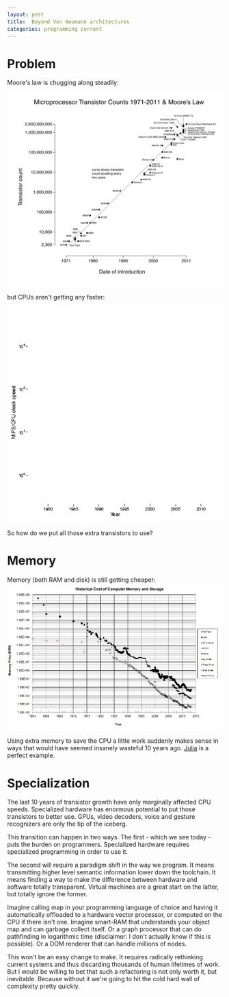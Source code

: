 ```yaml
---
layout: post
title:  Beyond Von Neumann architectures
categories: programming current
---
```


# Problem

Moore's law is chugging along steadily:

[![Transistor count over time](/img/moores-law-2011.svg)](https://en.wikipedia.org/wiki/Moores_law)

but CPUs aren't getting any faster:

[![CPU clock speeds over time](/img/cpu-clock-speeds-2011.png)](http://csgillespie.wordpress.com/2011/01/25/cpu-and-gpu-trends-over-time/)

So how do we put all those extra transistors to use?

# Memory

Memory (both RAM and disk) is still getting cheaper:
[![Memory price over time](/img/mem-price-2013.jpg)](http://www.jcmit.com/mem2013.htm)

Using extra memory to save the CPU a little work suddenly makes sense in ways that would have seemed insanely wasteful 10 years ago. [Julia](http://julialang.org/) is a perfect example.

# Specialization

The last 10 years of transistor growth have only marginally affected CPU speeds. Specialized hardware has enormous potential to put those transistors to better use. GPUs, video decoders, voice and gesture recognizers are only the tip of the iceberg.

This transition can happen in two ways. The first - which we see today - puts the burden on programmers. Specialized hardware requires specialized programming in order to use it.

The second will require a paradigm shift in the way we program. It means transmitting higher level semantic information lower down the toolchain. It means finding a way to make the difference between hardware and software totally transparent. Virtual machines are a great start on the latter, but totally ignore the former.

Imagine calling map in your programming language of choice and having it automatically offloaded to a hardware vector processor, or computed on the CPU if there isn't one. Imagine smart-RAM that understands your object map and can garbage collect itself. Or a graph processor that can do pathfinding in logarithmic time (disclaimer: I don't actually know if this is possible). Or a DOM renderer that can handle millions of nodes.

This won't be an easy change to make. It requires radically rethinking current systems and thus discarding thousands of human lifetimes of work. But I would be willing to bet that such a refactoring is not only worth it, but inevitable. Because without it we're going to hit the cold hard wall of complexity pretty quickly.